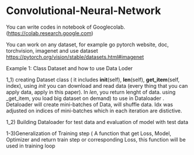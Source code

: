 # Convolutional-Neural-Network

You can write codes in notebook of Googlecolab. (https://colab.research.google.com)

You can work on any dataset, for example go pytorch website, doc, torchvision, imagenet and use dataset  https://pytorch.org/vision/stable/datasets.html#imagenet   



 
 
 Example 1: Class Dataset and how to use Data Loder
 

   1_1) creating Dataset class ( it includes __init__(self), __len__(self), __get_item__(self, index), using _init_ you can download and read data (every thing that you can apply data, apply in this paper). In _len_, you return lenght of data.  using _get_item, you load big dataset on demand) to use in Dataloader . Detaloader will create mini-batches of Data, will shuffle data. Idx was adjusted on indices of mini-batches which in each iteration are distictive.

   1_2) Building Dataloader for test data and evaluation of model with test data
   
   1-3)Generalization of Training step ( A function that get Loss, Model, Optimizer and return train step or corresponding Loss, this function will be used in training loop


    
